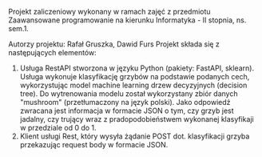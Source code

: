 Projekt zaliczeniowy wykonany w ramach zajęć z przedmiotu Zaawansowane programowanie na kierunku Informatyka - II stopnia, ns. sem.1.

Autorzy projektu: Rafał Gruszka, Dawid Furs
Projekt składa się z następujących elementów:
  1. Usługa RestAPI stworzona w języku Python (pakiety: FastAPI, sklearn). Usługa wykonuje klasyfikację grzybów na podstawie podanych cech, wykorzystując model machine learning drzew decyzyjnych (decision tree).
  Do wytrenowania modelu został wykorzystany zbiór danych "mushroom" (przetłumaczony na język polski). Jako odpowiedź zwracana jest informacja w formacie JSON o tym, czy grzyb jest jadalny, czy trujący wraz z          pradopodobieństwem wykonanej klasyfikaji w przedziale od 0 do 1. 
  2. Klient usługi Rest, który wysyła żądanie POST dot. klasyfikacji grzyba przekazując request body w formacie JSON. 
    
